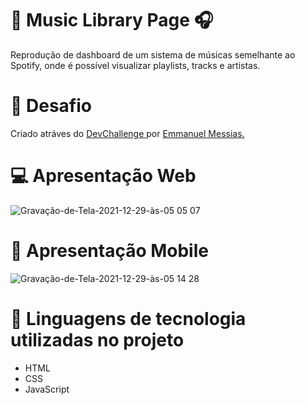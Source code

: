 # :musical_note: Music Library Page :headphones: #
Reprodução de dashboard de um sistema de músicas semelhante ao Spotify, onde é possível visualizar playlists, tracks e artistas. 

# :briefcase: Desafio #
Criado atráves do <a href="https://devchallenge.vercel.app/"> DevChallenge </a> por <a href="https://github.com/mannoeu">Emmanuel Messias.</a>

# :computer: Apresentação Web #
![Gravação-de-Tela-2021-12-29-às-05 05 07](https://user-images.githubusercontent.com/93945597/147640997-54a933d5-6dfc-4244-8db6-0c82563f6051.gif)

# :iphone: Apresentação Mobile #
![Gravação-de-Tela-2021-12-29-às-05 14 28](https://user-images.githubusercontent.com/93945597/147641403-5319e446-1260-45b1-b181-45919061f9db.gif)

# 📝 Linguagens de tecnologia utilizadas no projeto #
- HTML
- CSS
- JavaScript



